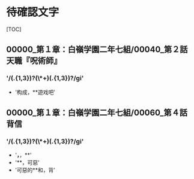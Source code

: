 # 待確認文字

[TOC]

## 00000_第１章：白嶺学園二年七組/00040_第２話　天職『呪術師』

### '/(.{1,3})?(\\*+)(.{1,3})?/gi'

- '构成，**遊戏吧'


## 00000_第１章：白嶺学園二年七組/00060_第４話　背信

### '/(.{1,3})?(\\*+)(.{1,3})?/gi'

- '**，**，**'
- '**，可惡'
- '可惡的**和，背'
